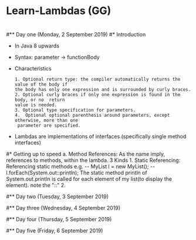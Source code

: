 # Learn-Lambdas (GG)
# 
# 
# 
#** Day one (Monday, 2 September 2019)
#* Introduction
-	In Java 8 upwards
-	Syntax: parameter -> functionBody
-	Characteristics

		1. Optional return type: the compiler automatically returns the value of the body if 
		the body has only one expression and is surrounded by curly braces.
		2. Optional curly braces if only one expression is found in the body, or no  return 
		value is needed.
		3. Optional type specification for parameters.
		4.  Optional optional parenthesis around parameters, except otherwise, more than one
		 parameter are specified.
	
-	Lambdas are implementations of interfaces (specifically single method interfaces)

#* Getting up to speed
	a. Method References: As the name imply, references to methods, within the lambda. 3 Kinds
		1. Static Referencing: Referencing static methods e.g. 
		--	MyList l = new MyList();
		-- l.forEach(System.out::println);
		The static method println of System.out.println is called for each element of my list(to 
		display the element). note the "::"
		2. 


#** Day two (Tuesday, 3 September 2019)


#** Day three (Wednesday, 4 September 2019)


#** Day four (Thursday, 5 September 2019)


#** Day five (Friday, 6 September 2019)